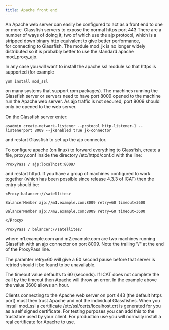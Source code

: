 ```yaml
---
title: Apache front end
---
```


An Apache web server can easily be configured to act as a front end to
one or more  Glassfish servers to expose the normal https port 443 There
are a number of ways of doing it, two of which use the ajp protocol,
which is a stripped down binary http equivalent to give better
performance, for connecting to Glassfish. The module mod_jk is no
longer widely distributed so it is probably better to use the standard
apache mod_proxy_ajp.

In any case you will want to install the apache ssl module so that https
is supported (for example

    yum install mod_ssl

on many systems that support rpm packages). The machines running the
Glassfish server or servers need to have port 8009 opened to the machine
run the Apache web server. As ajp traffic is not secured, port 8009
should only be opened to the web server.

On the Glassfish server enter:

    asadmin create-network-listener --protocol http-listener-1 --listenerport 8009 --jkenabled true jk-connector

and restart Glassfish to set up the ajp connector.

To configure apache (on linux) to forward everything to Glassfish,
create a file, proxy.conf inside the directory /etc/httpd/conf.d with
the line:

    ProxyPass / ajp:localhost:8009/

and restart httpd. If you have a group of machines configured to work
together (which has been possible since release 4.3.3 of ICAT) then the
entry should be:

    <Proxy balancer://satellites>

    BalancerMember ajp://m1.example.com:8009 retry=60 timeout=3600

    BalancerMember ajp://m2.example.com:8009 retry=60 timeout=3600

    </Proxy>

    ProxyPass / balancer://satellites/

where m1.example.com and m2.example.com are two machines running
Glassfish with an ajp connector on port 8009. Note the trailing "/" at
the end of the ProxyPass line.

The paramter retry=60 will give a 60 second pause before that server is
retried should it be found to be unavailable.

The timeout value defaults to 60 (seconds). If ICAT does not complete
the call by the timeout then Apache will throw an error. In the example
above the value 3600 allows an hour.

Clients connecting to the Apache web server on port 443 (the default
https port) must then trust Apache and not the individual Glassfishes.
When you install mod_ssl a certificate /etc/ssl/certs/localhost.crt is
generated for you as a self signed certificate. For testing purposes you
can add this to the truststore used by your client. For production use
you will normally install a real certificate for Apache to use.
